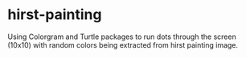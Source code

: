 # hirst-painting
Using Colorgram and Turtle packages to run dots through the screen (10x10) with random colors being extracted from hirst painting image.
